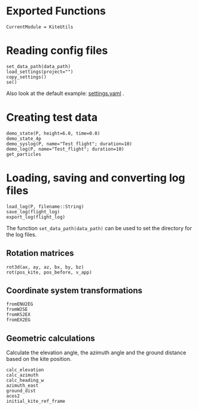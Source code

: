 # Exported Functions

```@meta
CurrentModule = KiteUtils
```

# Reading config files
```@docs
set_data_path(data_path)
load_settings(project="")
copy_settings()
se()
```
Also look at the default example: [settings.yaml](https://github.com/ufechner7/KiteUtils.jl/blob/main/data/settings.yaml) .

# Creating test data
```@docs
demo_state(P, height=6.0, time=0.0)
demo_state_4p
demo_syslog(P, name="Test flight"; duration=10)
demo_log(P, name="Test_flight"; duration=10)
get_particles
```

# Loading, saving and converting log files
```@docs
load_log(P, filename::String)
save_log(flight_log)
export_log(flight_log)
```
The function ```set_data_path(data_path)``` can be used to set the directory for the log files. 

## Rotation matrices
```@docs
rot3d(ax, ay, az, bx, by, bz)
rot(pos_kite, pos_before, v_app)
```

## Coordinate system transformations
```@docs
fromENU2EG
fromW2SE
fromKS2EX
fromEX2EG
```

## Geometric calculations
Calculate the elevation angle, the azimuth angle and the ground distance based on the kite position.
```@docs
calc_elevation
calc_azimuth
calc_heading_w
azimuth_east
ground_dist
acos2
initial_kite_ref_frame
```
